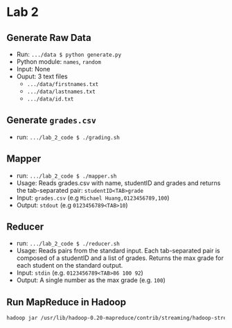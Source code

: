 # Lab 2

## Generate Raw Data

- Run: `.../data $ python generate.py`
- Python module: `names`, `random`
- Input: None
- Ouput: 3 text files
  - `.../data/firstnames.txt`
  - `.../data/lastnames.txt`
  - `.../data/id.txt`

## Generate `grades.csv`

- run: `.../lab_2_code $ ./grading.sh`

## Mapper

- run: `.../lab_2_code $ ./mapper.sh`
- Usage: Reads grades.csv with name, studentID and grades and returns the tab-separated pair: `studentID<TAB>grade`
- Input: `grades.csv` (e.g `Michael Huang,0123456789,100`)
- Output: `stdout` (e.g `0123456789<TAB>10`)

## Reducer

- run: `.../lab_2_code $ ./reducer.sh`
- Usage: Reads pairs from the standard input. Each tab-separated pair is composed of a studentID and a list of grades. Returns the max grade for each student on the standard output.
- Input: `stdin` (e.g. `0123456789<TAB>86 100 92`)
- Output: A single number as the max grade (e.g. `100`)

## Run MapReduce in Hadoop
```bash
hadoop jar /usr/lib/hadoop-0.20-mapreduce/contrib/streaming/hadoop-streaming*.jar -input /input -output /avgwl -mapper mapper.sh -reducer reducer.sh -file /home/user/mr_streaming_bash/mapper.sh -file /home/user/mr_streaming_bash/reducer.sh
```
